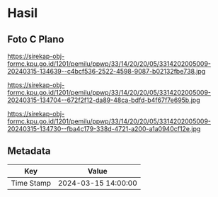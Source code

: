 # Hasil

## Foto C Plano

https://sirekap-obj-formc.kpu.go.id/1201/pemilu/ppwp/33/14/20/20/05/3314202005009-20240315-134639--c4bcf536-2522-4598-9087-b02132fbe738.jpg

https://sirekap-obj-formc.kpu.go.id/1201/pemilu/ppwp/33/14/20/20/05/3314202005009-20240315-134704--672f2f12-da89-48ca-bdfd-b4f67f7e695b.jpg

https://sirekap-obj-formc.kpu.go.id/1201/pemilu/ppwp/33/14/20/20/05/3314202005009-20240315-134730--fba4c179-338d-4721-a200-a1a0940cf12e.jpg


## Metadata

| Key        | Value               |
| ---------- | ------------------- |
| Time Stamp | 2024-03-15 14:00:00 |



